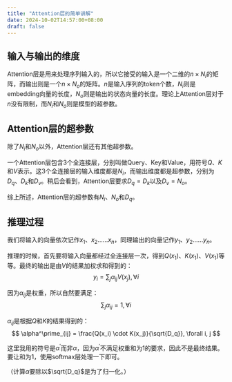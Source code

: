 ```yaml
---
title: "Attention层的简单讲解"
date: 2024-10-02T14:57:00+08:00
draft: false
---
```


## 输入与输出的维度

Attention层是用来处理序列输入的，所以它接受的输入是一个二维的$n \times N_i$的矩阵，而输出则是一个$n \times N_o$的矩阵。$n$是输入序列的token个数，$N_i$则是embedding向量的长度，$N_o$则是输出的状态向量的长度。理论上Attention层对于$n$没有限制，而$N_i$和$N_o$则是模型的超参数。

## Attention层的超参数

除了$N_i$和$N_o$以外，Attention层还有其他超参数。

一个Attention层包含3个全连接层，分别叫做Query、Key和Value，用符号$Q$、$K$和$V$表示。这3个全连接层的输入维度都是$N_i$，而输出维度都是超参数，分别为$D_q$、$D_k$和$D_v$。稍后会看到，Attention层要求$D_q=D_k$以及$D_v=N_o$。

综上所述，Attention层的超参数有$N_i$、$N_o$和$D_q$。

## 推理过程

我们将输入的向量依次记作$x_1$、$x_2$……$x_n$，同理输出的向量记作$y_1$、$y_2$……$y_n$。

推理的时候，首先要将输入向量都经过全连接层一次，得到$Q(x_1)$、$K(x_1)$、$V(x_1)$等等。最终的输出是由$V$的结果加权求和得到的：
$$
y_i = \sum_j \alpha_{ij} V(x_j), \forall i
$$

因为$\alpha_{ij}$是权重，所以自然要满足：
$$
\sum_j \alpha_{ij} = 1,\forall i
$$

$\alpha_{ij}$是根据$Q$和$K$的结果得到的：
$$
\alpha^\prime_{ij} = \frac{Q(x_i) \cdot K(x_j)}{\sqrt{D_q}}, \forall i, j
$$

这里我用的符号是$\alpha^\prime$而非$\alpha$，因为$\alpha^\prime$不满足权重和为1的要求，因此不是最终结果。要让和为1，使用softmax层处理一下即可。

（计算$\alpha$要除以$\sqrt{D_q}$是为了归一化。）